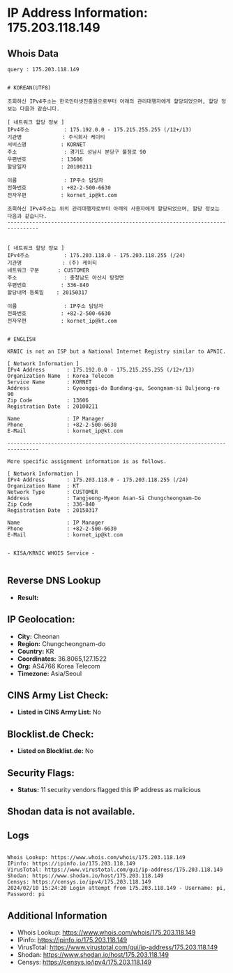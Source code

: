 # IP Address Information: 175.203.118.149

## Whois Data
```
query : 175.203.118.149


# KOREAN(UTF8)

조회하신 IPv4주소는 한국인터넷진흥원으로부터 아래의 관리대행자에게 할당되었으며, 할당 정보는 다음과 같습니다.

[ 네트워크 할당 정보 ]
IPv4주소           : 175.192.0.0 - 175.215.255.255 (/12+/13)
기관명             : 주식회사 케이티
서비스명           : KORNET
주소               : 경기도 성남시 분당구 불정로 90
우편번호           : 13606
할당일자           : 20100211

이름               : IP주소 담당자
전화번호           : +82-2-500-6630
전자우편           : kornet_ip@kt.com

조회하신 IPv4주소는 위의 관리대행자로부터 아래의 사용자에게 할당되었으며, 할당 정보는 다음과 같습니다.
--------------------------------------------------------------------------------


[ 네트워크 할당 정보 ]
IPv4주소           : 175.203.118.0 - 175.203.118.255 (/24)
기관명             : (주) 케이티
네트워크 구분      : CUSTOMER
주소               : 충청남도 아산시 탕정면
우편번호           : 336-840
할당내역 등록일    : 20150317

이름               : IP주소 담당자
전화번호           : +82-2-500-6630
전자우편           : kornet_ip@kt.com


# ENGLISH

KRNIC is not an ISP but a National Internet Registry similar to APNIC.

[ Network Information ]
IPv4 Address       : 175.192.0.0 - 175.215.255.255 (/12+/13)
Organization Name  : Korea Telecom
Service Name       : KORNET
Address            : Gyeonggi-do Bundang-gu, Seongnam-si Buljeong-ro 90
Zip Code           : 13606
Registration Date  : 20100211

Name               : IP Manager
Phone              : +82-2-500-6630
E-Mail             : kornet_ip@kt.com

--------------------------------------------------------------------------------

More specific assignment information is as follows.

[ Network Information ]
IPv4 Address       : 175.203.118.0 - 175.203.118.255 (/24)
Organization Name  : KT
Network Type       : CUSTOMER
Address            : Tangjeong-Myeon Asan-Si Chungcheongnam-Do
Zip Code           : 336-840
Registration Date  : 20150317

Name               : IP Manager
Phone              : +82-2-500-6630
E-Mail             : kornet_ip@kt.com


- KISA/KRNIC WHOIS Service -


```
## Reverse DNS Lookup
- **Result:** 

## IP Geolocation:
- **City:** Cheonan
- **Region:** Chungcheongnam-do
- **Country:** KR
- **Coordinates:** 36.8065,127.1522
- **Org:** AS4766 Korea Telecom
- **Timezone:** Asia/Seoul

## CINS Army List Check:
- **Listed in CINS Army List:** 
No

## Blocklist.de Check:
- **Listed on Blocklist.de:** 
No

## Security Flags:
- **Status:** 11 security vendors flagged this IP address as malicious

## Shodan data is not available.

## Logs
```

Whois Lookup: https://www.whois.com/whois/175.203.118.149
IPinfo: https://ipinfo.io/175.203.118.149
VirusTotal: https://www.virustotal.com/gui/ip-address/175.203.118.149
Shodan: https://www.shodan.io/host/175.203.118.149
Censys: https://censys.io/ipv4/175.203.118.149
2024/02/10 15:24:20 Login attempt from 175.203.118.149 - Username: pi, Password: pi

```
## Additional Information
- Whois Lookup: https://www.whois.com/whois/175.203.118.149
- IPinfo: https://ipinfo.io/175.203.118.149
- VirusTotal: https://www.virustotal.com/gui/ip-address/175.203.118.149
- Shodan: https://www.shodan.io/host/175.203.118.149
- Censys: https://censys.io/ipv4/175.203.118.149

